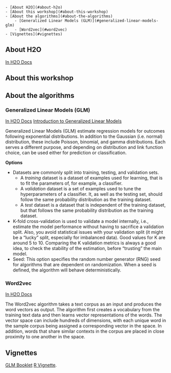 <!-- TOC depthFrom:1 depthTo:6 withLinks:1 updateOnSave:1 orderedList:0 -->

	- [About H2O](#about-h2o)
	- [About this workshop](#about-this-workshop)
	- [About the algorithms](#about-the-algorithms)
		- [Generalized Linear Models (GLM)](#generalized-linear-models-glm)
		- [Word2vec](#word2vec)
	- [Vignettes](#vignettes)

<!-- /TOC -->

## About H2O

[In H2O Docs](http://docs.h2o.ai/h2o/latest-stable/h2o-docs/welcome.html)

## About this workshop

## About the algorithms

### Generalized Linear Models (GLM)

[In H2O Docs](http://docs.h2o.ai/h2o/latest-stable/h2o-docs/data-science/glm.html)
[Introduction to Generalized Linear Models](http://statmath.wu.ac.at/courses/heather_turner/glmCourse_001.pdf)

Generalized Linear Models (GLM) estimate regression models for outcomes following exponential distributions. In addition to the Gaussian (i.e. normal) distribution, these include Poisson, binomial, and gamma distributions. Each serves a different purpose, and depending on distribution and link function choice, can be used either for prediction or classification.

**Options**

- Datasets are commonly split into training, testing, and validation sets.
    - A *training* dataset is a dataset of examples used for learning, that is to fit the parameters of, for example, a classifier.
    - A *validation* dataset is a set of examples used to tune the hyperparameters of a classifier. It, as well as the testing set, should follow the same probability distribution as the training dataset.
    - A *test* dataset is a dataset that is independent of the training dataset, but that follows the same probability distribution as the training dataset.
- K-fold cross-validation is used to validate a model internally, i.e., estimate the model performance without having to sacrifice a validation split. Also, you avoid statistical issues with your validation split (it might be a “lucky” split, especially for imbalanced data). Good values for K are around 5 to 10. Comparing the K validation metrics is always a good idea, to check the stability of the estimation, before “trusting” the main model.
- Seed: This option specifies the random number generator (RNG) seed for algorithms that are dependent on randomization. When a seed is defined, the algorithm will behave deterministically.

### Word2vec

[In H2O Docs](http://docs.h2o.ai/h2o/latest-stable/h2o-docs/data-science/word2vec.html)

The Word2vec algorithm takes a text corpus as an input and produces the word vectors as output. The algorithm first creates a vocabulary from the training text data and then learns vector representations of the words. The vector space can include hundreds of dimensions, with each unique word in the sample corpus being assigned a corresponding vector in the space. In addition, words that share similar contexts in the corpus are placed in close proximity to one another in the space.


## Vignettes

[GLM Booklet](http://www.h2o.ai/wp-content/uploads/2018/01/GLM-BOOKLET.pdf)
[R Vignette](https://h2o-release.s3.amazonaws.com/h2o/rel-tibshirani/3/docs-website/h2o-docs/booklets/R_Vignette.pdf).

